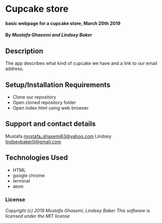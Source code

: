 # Cupcake store

#### basic webpage for a cupcake store, March 20th 2019

#### By _**Mustafa Ghasemi and Lindsey Baker**_

## Description

The app describes what kind of cupcake we have and a link to our email address.

## Setup/Installation Requirements

* Clone our repository
* Open cloned repository folder
* Open index.html using web browser



## Support and contact details

Mustafa mostafa_ghasemi63@yahoo.com
Lindsey lindseybaker0@gmail.com

## Technologies Used

* HTML
* google chrome
* terminal
* atom

### License


*Copyright (c) 2019 Mustafa Ghasemi, Lindsey Baker This software is licensed under the MIT license*
